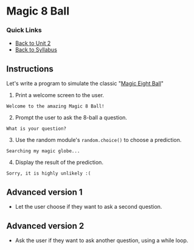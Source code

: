 # Magic 8 Ball

### Quick Links
- [Back to Unit 2](https://github.com/PdxCodeGuild/Programming101/blob/master/units/unit-2.md)
- [Back to Syllabus](https://github.com/PdxCodeGuild/Programming101)

## Instructions
Let's write a program to simulate the classic "[Magic Eight Ball](https://en.wikipedia.org/wiki/Magic_8-Ball)"

1. Print a welcome screen to the user.

```
Welcome to the amazing Magic 8 Ball!
```

2. Prompt the user to ask the 8-ball a question.

```
What is your question?
```

3. Use the random module's `random.choice()` to choose a prediction.  
```
Searching my magic globe...
```
4. Display the result of the prediction.
```
Sorry, it is highly unlikely :(
```

## Advanced version 1

- Let the user choose if they want to ask a second question.

## Advanced version 2

- Ask the user if they want to ask another question, using a while loop.
